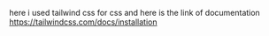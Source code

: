 here i used tailwind css for css and here is the link of documentation
https://tailwindcss.com/docs/installation
